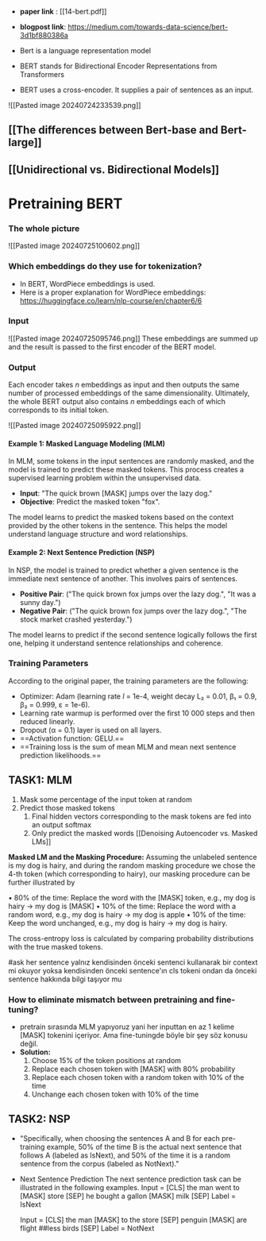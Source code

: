  - **paper link** : [[14-bert.pdf]]
 - **blogpost link**: https://medium.com/towards-data-science/bert-3d1bf880386a

 - Bert is a language representation model
 - BERT stands for Bidirectional Encoder Representations from Transformers
 - BERT uses a cross-encoder. It supplies a pair of sentences as an input.
 
![[Pasted image 20240724233539.png]]

## [[The differences between Bert-base and Bert-large]]
 
## [[Unidirectional vs. Bidirectional Models]]

# Pretraining BERT

### The whole picture

![[Pasted image 20240725100602.png]]
### Which embeddings do they use for tokenization?
 - In BERT, WordPiece embeddings is used. 
 - Here is a proper explanation for WordPiece embeddings: https://huggingface.co/learn/nlp-course/en/chapter6/6

### Input

![[Pasted image 20240725095746.png]]
These embeddings are summed up and the result is passed to the first encoder of the BERT model.

### Output

Each encoder takes _n_ embeddings as input and then outputs the same number of processed embeddings of the same dimensionality. Ultimately, the whole BERT output also contains _n_ embeddings each of which corresponds to its initial token.

![[Pasted image 20240725095922.png]]

#### Example 1: Masked Language Modeling (MLM)

In MLM, some tokens in the input sentences are randomly masked, and the model is trained to predict these masked tokens. This process creates a supervised learning problem within the unsupervised data.

- **Input**: "The quick brown [MASK] jumps over the lazy dog."
- **Objective**: Predict the masked token "fox".

The model learns to predict the masked tokens based on the context provided by the other tokens in the sentence. This helps the model understand language structure and word relationships.

#### Example 2: Next Sentence Prediction (NSP)

In NSP, the model is trained to predict whether a given sentence is the immediate next sentence of another. This involves pairs of sentences.

- **Positive Pair**: ("The quick brown fox jumps over the lazy dog.", "It was a sunny day.")
- **Negative Pair**: ("The quick brown fox jumps over the lazy dog.", "The stock market crashed yesterday.")

The model learns to predict if the second sentence logically follows the first one, helping it understand sentence relationships and coherence.

### Training Parameters
According to the original paper, the training parameters are the following:

- Optimizer: Adam (learning rate _l_ = 1e-4, weight decay L₂ = 0.01, β₁ = 0.9, β₂ = 0.999, ε = 1e-6).
- Learning rate warmup is performed over the first 10 000 steps and then reduced linearly.
- Dropout (α = 0.1) layer is used on all layers.
- ==Activation function: GELU.==
- ==Training loss is the sum of mean MLM and mean next sentence prediction likelihoods.==
## TASK1: MLM
 1. Mask some percentage of the input token at random
 2. Predict those masked tokens
	 1. Final hidden vectors corresponding to the mask tokens are fed into an output softmax
	 2. Only predict the masked words  [[Denoising Autoencoder vs. Masked LMs]]

**Masked LM and the Masking Procedure:**
Assuming the unlabeled sentence is my dog is hairy, and during the random masking procedure we chose the 4-th token (which corresponding to hairy), our masking procedure can be further illustrated by

• 80% of the time: Replace the word with the [MASK] token, 
e.g., my dog is hairy → my dog is [MASK]
• 10% of the time: Replace the word with a random word, 
e.g., my dog is hairy → my dog is apple
• 10% of the time: Keep the word unchanged, 
e.g., my dog is hairy → my dog is hairy. 

The cross-entropy loss is calculated by comparing probability distributions with the true masked tokens.

#ask her sentence yalnız kendisinden önceki sentenci kullanarak bir context mi okuyor yoksa kendisinden önceki sentence'ın cls tokeni ondan da önceki sentence hakkında bilgi taşıyor mu

### How to eliminate mismatch between  pretraining and fine-tuning?
 - pretrain sırasında MLM yapıyoruz yani her inputtan en az 1 kelime [MASK] tokenini içeriyor. Ama fine-tuningde böyle bir şey söz konusu değil. 
 - **Solution:** 
	 1. Choose 15% of the token positions at random
	 2. Replace each chosen token with [MASK] with 80% probability
	 3. Replace each chosen token with a random token with 10% of the time
	 4. Unchange each chosen token with 10% of the time

## TASK2: NSP
 - "Specifically, when choosing the sentences A and B for each pre- training example, 50% of the time B is the actual next sentence that follows A (labeled as IsNext), and 50% of the time it is a random sentence from the corpus (labeled as NotNext)."
 - Next Sentence Prediction The next sentence prediction task can be illustrated in the following examples.
	Input = [CLS] the man went to [MASK] store [SEP] he bought a gallon [MASK] milk [SEP]
	Label = IsNext

	Input = [CLS] the man [MASK] to the store [SEP] penguin [MASK] are flight ##less birds [SEP]
	Label = NotNext
	